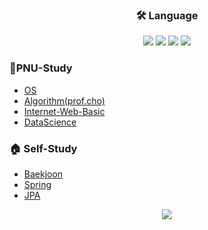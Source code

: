### <p align="center">:hammer_and_wrench: Language</p>
<p align="center">
<img src="https://img.shields.io/badge/PYTHON-0696D7?style=for-the-badge&logo=Python&logoColor=black"> <img src="https://img.shields.io/badge/Java-FF0000?style=for-the-badge&logo=Java&logoColor="> <img src="https://img.shields.io/badge/C++-E8E8E8?style=for-the-badge&logo=Cplusplus&logoColor=black"> <img src="https://img.shields.io/badge/SpringBoot-6DB33F?style=for-the-badge&logo=Springboot&logoColor=white">   
  

### 🏫PNU-Study
  - [OS](https://github.com/abc980823/PNU-OperatingSystem)
  - [Algorithm(prof.cho)](https://github.com/abc980823/PNU-algorithm)
  - [Internet-Web-Basic](https://github.com/abc980823/PNU_Internet-Web_basic)
  - [DataScience](https://github.com/abc980823/PNU-DataScience)
  
  
### 🏠 Self-Study
  - [Baekjoon](https://github.com/abc980823/Baekjoon-Study)
  - [Spring](https://github.com/abc980823/Spring_boot)
  - [JPA](https://github.com/abc980823/JPA_Study)
  
<p align=center>
<img src="https://github-readme-stats.vercel.app/api?username=abc980823&show_icons=true&theme=gruvbox&hide=["issues"]">
